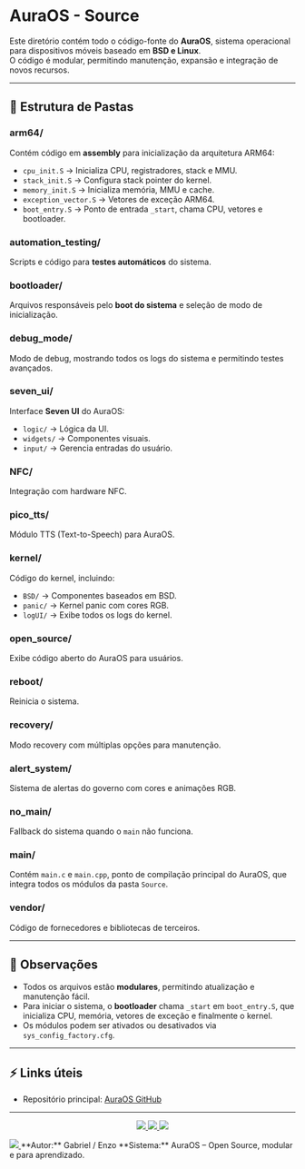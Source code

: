 # AuraOS - Source

Este diretório contém todo o código-fonte do **AuraOS**, sistema operacional para dispositivos móveis baseado em **BSD e Linux**.  
O código é modular, permitindo manutenção, expansão e integração de novos recursos.

---

## 📂 Estrutura de Pastas

### arm64/
Contém código em **assembly** para inicialização da arquitetura ARM64:
- `cpu_init.S` → Inicializa CPU, registradores, stack e MMU.
- `stack_init.S` → Configura stack pointer do kernel.
- `memory_init.S` → Inicializa memória, MMU e cache.
- `exception_vector.S` → Vetores de exceção ARM64.
- `boot_entry.S` → Ponto de entrada `_start`, chama CPU, vetores e bootloader.

### automation_testing/
Scripts e código para **testes automáticos** do sistema.

### bootloader/
Arquivos responsáveis pelo **boot do sistema** e seleção de modo de inicialização.

### debug_mode/
Modo de debug, mostrando todos os logs do sistema e permitindo testes avançados.

### seven_ui/
Interface **Seven UI** do AuraOS:
- `logic/` → Lógica da UI.
- `widgets/` → Componentes visuais.
- `input/` → Gerencia entradas do usuário.

### NFC/
Integração com hardware NFC.

### pico_tts/
Módulo TTS (Text-to-Speech) para AuraOS.

### kernel/
Código do kernel, incluindo:
- `BSD/` → Componentes baseados em BSD.
- `panic/` → Kernel panic com cores RGB.
- `logUI/` → Exibe todos os logs do kernel.

### open_source/
Exibe código aberto do AuraOS para usuários.

### reboot/
Reinicia o sistema.

### recovery/
Modo recovery com múltiplas opções para manutenção.

### alert_system/
Sistema de alertas do governo com cores e animações RGB.

### no_main/
Fallback do sistema quando o `main` não funciona.

### main/
Contém `main.c` e `main.cpp`, ponto de compilação principal do AuraOS, que integra todos os módulos da pasta `Source`.

### vendor/
Código de fornecedores e bibliotecas de terceiros.

---

## 📌 Observações

- Todos os arquivos estão **modulares**, permitindo atualização e manutenção fácil.  
- Para iniciar o sistema, o **bootloader** chama `_start` em `boot_entry.S`, que inicializa CPU, memória, vetores de exceção e finalmente o kernel.  
- Os módulos podem ser ativados ou desativados via `sys_config_factory.cfg`.

---

## ⚡ Links úteis

- Repositório principal: [AuraOS GitHub](https://github.com/enzogabryelbezerra2018-ui/auraOS-)

---
<p align="center">
  <a href="https://github.com/enzogabryelbezerra2018-ui/auraOS-" target="_blank">
    <img src="https://img.shields.io/badge/🌐_Repositório-AuraOS-blue?style=for-the-badge" />
  </a>
  <a href="https://github.com/enzogabryelbezerra2018-ui/auraOS-/tree/main/Source" target="_blank">
    <img src="https://img.shields.io/badge/📂_Source_Code-View-green?style=for-the-badge" />
  </a>
  <a href="https://github.com/enzogabryelbezerra2018-ui/auraOS-/issues" target="_blank">
    <img src="https://img.shields.io/badge/🐞_Bugs-Issues-red?style=for-the-badge" />
  </a>
</p>
<a href="https://github.com/enzogabryelbezerra2018-ui/auraOS-" target="_blank">
  <img src="https://img.shields.io/badge/AuraOS-v0.1.0-6A5ACD?style=for-the-badge&logo=linux&logoColor=white" />
</a>
**Autor:** Gabriel / Enzo  
**Sistema:** AuraOS – Open Source, modular e para aprendizado.
